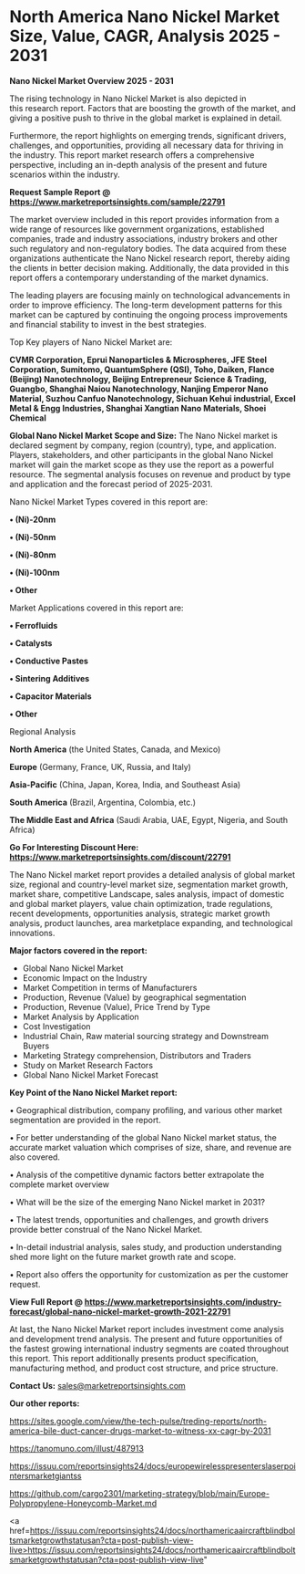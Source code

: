 # North America Nano Nickel Market Size, Value, CAGR, Analysis 2025 - 2031

<Strong> Nano Nickel Market Overview 2025 - 2031</strong>

The rising technology in Nano Nickel Market is also depicted in this research report. Factors that are boosting the growth of the market, and giving a positive push to thrive in the global market is explained in detail.

Furthermore, the report highlights on emerging trends, significant drivers, challenges, and opportunities, providing all necessary data for thriving in the industry. This report market research offers a comprehensive perspective, including an in-depth analysis of the present and future scenarios within the industry.

<strong>Request Sample Report @ <a href=https://www.marketreportsinsights.com/sample/22791>https://www.marketreportsinsights.com/sample/22791</a></strong>

The market overview included in this report provides information from a wide range of resources like government organizations, established companies, trade and industry associations, industry brokers and other such regulatory and non-regulatory bodies. The data acquired from these organizations authenticate the Nano Nickel research report, thereby aiding the clients in better decision making. Additionally, the data provided in this report offers a contemporary understanding of the market dynamics.

The leading players are focusing mainly on technological advancements in order to improve efficiency. The long-term development patterns for this market can be captured by continuing the ongoing process improvements and financial stability to invest in the best strategies.

Top Key players of Nano Nickel Market are:

<strong>CVMR Corporation, Eprui Nanoparticles & Microspheres, JFE Steel Corporation, Sumitomo, QuantumSphere (QSI), Toho, Daiken, Flance (Beijing) Nanotechnology, Beijing Entrepreneur Science & Trading, Guangbo, Shanghai Naiou Nanotechnology, Nanjing Emperor Nano Material, Suzhou Canfuo Nanotechnology, Sichuan Kehui industrial, Excel Metal & Engg Industries, Shanghai Xangtian Nano Materials, Shoei Chemical</strong>

<strong><b>Global Nano Nickel Market Scope and Size:</b></strong>
The Nano Nickel market is declared segment by company, region (country), type, and application. Players, stakeholders, and other participants in the global Nano Nickel market will gain the market scope as they use the report as a powerful resource. The segmental analysis focuses on revenue and product by type and application and the forecast period of 2025-2031.

Nano Nickel Market Types covered in this report are:

<strong>• (Ni)-20nm

• (Ni)-50nm

• (Ni)-80nm

• (Ni)-100nm

• Other</strong>

Market Applications covered in this report are:

<strong>• Ferrofluids

• Catalysts

• Conductive Pastes

• Sintering Additives

• Capacitor Materials

• Other</strong> 

Regional Analysis

<strong>North America</strong> (the United States, Canada, and Mexico)

<strong>Europe</strong> (Germany, France, UK, Russia, and Italy)

<strong>Asia-Pacific</strong> (China, Japan, Korea, India, and Southeast Asia)

<strong>South America</strong> (Brazil, Argentina, Colombia, etc.)

<strong>The Middle East and Africa</strong> (Saudi Arabia, UAE, Egypt, Nigeria, and South Africa)

<strong>Go For Interesting Discount Here: <a href=https://www.marketreportsinsights.com/discount/22791>https://www.marketreportsinsights.com/discount/22791</a></strong>

The Nano Nickel market report provides a detailed analysis of global market size, regional and country-level market size, segmentation market growth, market share, competitive Landscape, sales analysis, impact of domestic and global market players, value chain optimization, trade regulations, recent developments, opportunities analysis, strategic market growth analysis, product launches, area marketplace expanding, and technological innovations.

<strong><b>Major factors covered in the report:</b></strong>
<ul>
  <li>Global Nano Nickel Market </li>
  <li>Economic Impact on the Industry</li>
  <li>Market Competition in terms of Manufacturers</li>
  <li>Production, Revenue (Value) by geographical segmentation</li>
  <li>Production, Revenue (Value), Price Trend by Type</li>
  <li>Market Analysis by Application</li>
  <li>Cost Investigation</li>
  <li>Industrial Chain, Raw material sourcing strategy and Downstream Buyers</li>
  <li>Marketing Strategy comprehension, Distributors and Traders</li>
  <li>Study on Market Research Factors</li>
  <li>Global Nano Nickel Market Forecast</li>
</ul>

<strong><b>Key Point of the Nano Nickel Market report:</b></strong>

• Geographical distribution, company profiling, and various other market segmentation are provided in the report.

• For better understanding of the global Nano Nickel market status, the accurate market valuation which comprises of size, share, and revenue are also covered.

• Analysis of the competitive dynamic factors better extrapolate the complete market overview

• What will be the size of the emerging Nano Nickel market in 2031?

• The latest trends, opportunities and challenges, and growth drivers provide better construal of the Nano Nickel Market.

• In-detail industrial analysis, sales study, and production understanding shed more light on the future market growth rate and scope.

• Report also offers the opportunity for customization as per the customer request.

<strong><b>View Full Report @ <a href=https://www.marketreportsinsights.com/industry-forecast/global-nano-nickel-market-growth-2021-22791>https://www.marketreportsinsights.com/industry-forecast/global-nano-nickel-market-growth-2021-22791</a></b></strong>


At last, the Nano Nickel Market report includes investment come analysis and development trend analysis. The present and future opportunities of the fastest growing international industry segments are coated throughout this report. This report additionally presents product specification, manufacturing method, and product cost structure, and price structure.

<strong>Contact Us:</strong>
sales@marketreportsinsights.com

<strong>Our other reports:</strong>

<a href=https://sites.google.com/view/the-tech-pulse/treding-reports/north-america-bile-duct-cancer-drugs-market-to-witness-xx-cagr-by-2031>https://sites.google.com/view/the-tech-pulse/treding-reports/north-america-bile-duct-cancer-drugs-market-to-witness-xx-cagr-by-2031</a>

<a href=https://tanomuno.com/illust/487913>https://tanomuno.com/illust/487913</a>

<a href=https://issuu.com/reportsinsights24/docs/europewirelesspresenterslaserpointersmarketgiantss>https://issuu.com/reportsinsights24/docs/europewirelesspresenterslaserpointersmarketgiantss</a>

<a href=https://github.com/cargo2301/marketing-strategy/blob/main/Europe-Polypropylene-Honeycomb-Market.md>https://github.com/cargo2301/marketing-strategy/blob/main/Europe-Polypropylene-Honeycomb-Market.md</a>

<a href=https://issuu.com/reportsinsights24/docs/northamericaaircraftblindboltsmarketgrowthstatusan?cta=post-publish-view-live>https://issuu.com/reportsinsights24/docs/northamericaaircraftblindboltsmarketgrowthstatusan?cta=post-publish-view-live</a>"
